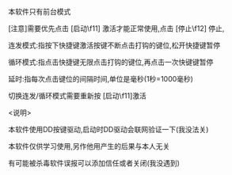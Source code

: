 本软件只有前台模式

[注意]需要优先点击 [启动\\f11] 激活才能正常使用,点击 [停止\\f12] 停止,

连发模式:指按下快捷键激活按键不断点击打钩的键位,松开快捷键暂停

循环模式:指点击快捷键无限点击打钩的键位,再点击一次快键键暂停

延时:指每次点击键位的间隔时间,单位是毫秒(1秒=1000毫秒)

切换连发/循环模式需要重新按 [启动\\f11]激活

<说明>

本软件使用DD按键驱动,启动时DD驱动会联网验证一下(我没法关)

本软件仅供学习使用,另作他用产生的后果与本人无关

有可能被杀毒软件误报可以添加信任或者关闭(我没遇到)


